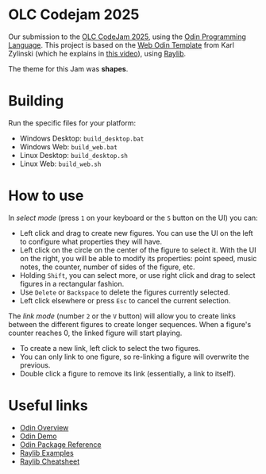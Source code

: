# OLC Codejam 2025

Our submission to the [OLC CodeJam 2025], using the [Odin Programming Language].
This project is based on the [Web Odin Template] from Karl Zylinski (which he
explains in [this video]), using [Raylib].

The theme for this Jam was **shapes**.

# Building

Run the specific files for your platform:

- Windows Desktop: `build_desktop.bat`
- Windows Web: `build_web.bat`
- Linux Desktop: `build_desktop.sh`
- Linux Web: `build_web.sh`

# How to use

In _select mode_ (press `1` on your keyboard or the `S` button on the UI) you
can:

-   Left click and drag to create new figures. You can use the UI on the left to
    configure what properties they will have.
-   Left click on the circle on the center of the figure to select it. With the
    UI on the right, you will be able to modify its properties: point speed,
    music notes, the counter, number of sides of the figure, etc.
-   Holding `Shift`, you can select more, or use right click and drag to select
    figures in a rectangular fashion.
-   Use `Delete` or `Backspace` to delete the figures currently selected.
-   Left click elsewhere or press `Esc` to cancel the current selection.

The _link mode_ (number `2` or the `V` button) will allow you to create links
between the different figures to create longer sequences. When a figure's
counter reaches 0, the linked figure will start playing.

-   To create a new link, left click to select the two figures.
-   You can only link to one figure, so re-linking a figure will overwrite the
    previous.
-   Double click a figure to remove its link (essentially, a link to itself).

# Useful links

- [Odin Overview](https://odin-lang.org/docs/overview/)
- [Odin Demo](https://github.com/odin-lang/Odin/blob/master/examples/demo/demo.odin)
- [Odin Package Reference](https://pkg.odin-lang.org/)
- [Raylib Examples](https://www.raylib.com/examples.html)
- [Raylib Cheatsheet](https://www.raylib.com/cheatsheet/cheatsheet.html)

[OLC CodeJam 2025]: https://itch.io/jam/olc-codejam-2025
[Odin Programming Language]: https://odin-lang.org/
[Web Odin Template]: https://github.com/karl-zylinski/odin-raylib-web
[this video]: https://youtu.be/WhRIjmHS-Og
[Raylib]: https://www.raylib.com/
